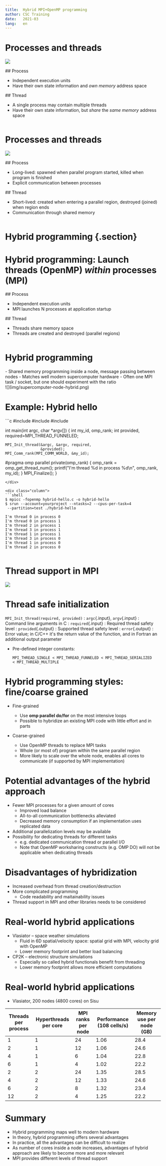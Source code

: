 ```yaml
---
title:  Hybrid MPI+OpenMP programming
author: CSC Training
date:   2021-03
lang:   en
---
```



# Processes and threads

![](img/processes-threads.png)

<div class="column">
## Process

  - Independent execution units
  - Have their own state information and *own memory* address space
</div>

<div class="column">
## Thread

  - A single process may contain multiple threads
  - Have their own state information, but *share* the *same memory*
    address space
</div>


# Processes and threads

![](img/processes-threads.png)

<div class="column">
## Process

  - Long-lived: spawned when parallel program started, killed when
    program is finished
  - Explicit communication between processes
</div>

<div class="column">
## Thread

  - Short-lived: created when entering a parallel region, destroyed
    (joined) when region ends
  - Communication through shared memory
</div>


# Hybrid programming {.section}


# Hybrid programming: Launch threads (OpenMP) *within* processes (MPI)

<div class="column">
## Process

  - Independent execution units
  - MPI launches N processes at application startup
</div>

<div class="column">
## Thread

  - Threads share memory space
  - Threads are created and destroyed (parallel regions)
</div>


# Hybrid programming

<div class="column">
  - Shared memory programming inside a node, message passing between
    nodes
  - Matches well modern supercomputer hardware
  - Often one MPI task / socket, but one should experiment with the
    ratio
</div>

<div class="column">
![](img/supercomputer-node-hybrid.png)
</div>

# Example: Hybrid hello

<div class="column">
```c
#include <stdio.h>
#include <mpi.h>
#include <omp.h>

int main(int argc, char *argv[]) {
    int my_id, omp_rank;
    int provided, required=MPI_THREAD_FUNNELED;

    MPI_Init_thread(&argc, &argv, required,
                    &provided);
    MPI_Comm_rank(MPI_COMM_WORLD, &my_id);
#pragma omp parallel private(omp_rank)
{
    omp_rank = omp_get_thread_num();
    printf("I'm thread %d in process %d\n",
           omp_rank, my_id);
}
    MPI_Finalize();
}
```
</div>

<div class="column">
```shell
$ mpicc -fopenmp hybrid-hello.c -o hybrid-hello
$ srun --account=yourproject --ntasks=2 --cpus-per-task=4
 --partition=test ./hybrid-hello

I'm thread 0 in process 0
I'm thread 0 in process 1
I'm thread 2 in process 1
I'm thread 3 in process 1
I'm thread 1 in process 1
I'm thread 3 in process 0
I'm thread 1 in process 0
I'm thread 2 in process 0
```
</div>


# Thread support in MPI

![](img/mpi-thread-support.png)

# Thread safe initialization

`MPI_Init_thread(required, provided)`
  : `argc`{.input}, `argv`{.input}
    : Command line arguments in C
  : `required`{.input}
    : Required thread safety level
  : `provided`{.output}
    : Supported thread safety level
  : `error`{.output}
    : Error value; in C/C++ it's the return value of the function,
      and in Fortran an additional output parameter

- Pre-defined integer constants:
  ```
  MPI_THREAD_SINGLE < MPI_THREAD_FUNNELED < MPI_THREAD_SERIALIZED
  < MPI_THREAD_MULTIPLE
  ```


# Hybrid programming styles: fine/coarse grained

- Fine-grained
    - Use **omp parallel do/for** on the most intensive loops
    - Possible to hybridize an existing MPI code with little effort and in
      parts

- Coarse-grained
    - Use OpenMP threads to replace MPI tasks
    - Whole (or most of) program within the same parallel region
    - More likely to scale over the whole node, enables all cores to
      communicate (if supported by MPI implementation)


# Potential advantages of the hybrid approach

- Fewer MPI processes for a given amount of cores
    - Improved load balance
    - All-to-all communication bottlenecks alleviated
    - Decreased memory consumption if an implementation uses replicated
      data
- Additional parallelization levels may be available
- Possibility for dedicating threads for different tasks
    - e.g. dedicated communication thread or parallel I/O
    - Note that OpenMP worksharing constructs (e.g. OMP DO) will not be
      applicable when dedicating threads


# Disadvantages of hybridization

- Increased overhead from thread creation/destruction
- More complicated programming
    - Code readability and maitainability issues
- Thread support in MPI and other libraries needs to be considered


# Real-world hybrid applications

- Vlasiator – space weather simulations
    - Fluid in 6D spatial/velocity space: spatial grid with MPI, velocity
      grid with OpenMP
    - Lower memory footprint and better load balancing
- CP2K – electronic structure simulations
    - Especially so called hybrid functionals benefit from threading
    - Lower memory footprint allows more efficient computations


# Real-world hybrid applications

  - Vlasiator, 200 nodes (4800 cores) on Sisu

<small>

| Threads per process | Hyperthreads per core | MPI ranks per node | Performance (108 cells/s) | Memory use per node (GB) |
| ------------------- | --------------------- | ------------------ | ------------------------- | ------------------------ |
| 1                   | 1                     | 24                 | 1.06                      | 28.4                     |
| 2                   | 1                     | 12                 | 1.06                      | 24.6                     |
| 4                   | 1                     | 6                  | 1.04                      | 22.8                     |
| 6                   | 1                     | 4                  | 1.02                      | 22.2                     |
| 2                   | 2                     | 24                 | 1.35                      | 28.5                     |
| 4                   | 2                     | 12                 | 1.33                      | 24.6                     |
| 6                   | 2                     | 8                  | 1.32                      | 23.4                     |
| 12                  | 2                     | 4                  | 1.25                      | 22.2                     |

</small>


# Summary

- Hybrid programming maps well to modern hardware
- In theory, hybrid programming offers several advantages
- In practice, all the advantages can be difficult to realize
- As number of cores inside a node increases, advantages of hybrid
  approach are likely to become more and more relevant
- MPI provides different levels of thread support
